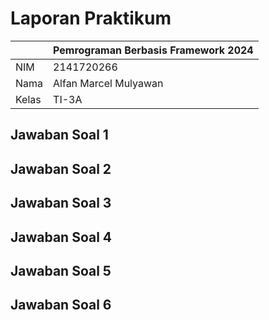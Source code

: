 # Laporan Praktikum
|  | Pemrograman Berbasis Framework 2024 |
| ----------- | :--------- |
| NIM | 2141720266 |
| Nama | Alfan Marcel Mulyawan |
| Kelas | TI-3A |

## Jawaban Soal 1

## Jawaban Soal 2
## Jawaban Soal 3
## Jawaban Soal 4
## Jawaban Soal 5
## Jawaban Soal 6
